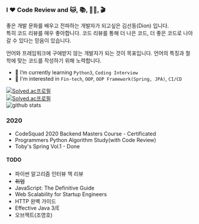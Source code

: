 ### I ❤️ Code Review and 🐱, 📚, 🏋️‍♂️, 🎬

좋은 개발 문화를 배우고 전파하는 개발자가 되고싶은 김선동(Dion) 입니다.  
특히 코드 리뷰를 매우 좋아합니다. 코드 리뷰를 통해 더 나은 코드, 더 좋은 코드로 나아갈 수 있다는 믿음이 있습니다.

언어와 프레임워크에 구애받지 않는 개발자가 되는 것이 목표입니다. 언어의 특징과 철학에 맞는 코드를 작성하기 위해 노력합니다.

- 🌱 I’m currently learning `Python3`, `Coding Interview`
- 🤔 I'm interested in `Fin-tech`, `OOP`, `OOP Framework(Spring, JPA)`, `CI/CD`

[![Solved.ac프로필](http://mazassumnida.wtf/api/mini/generate_badge?boj=ksundong)](https://solved.ac/ksundong)  
[![Solved.ac프로필](http://mazassumnida.wtf/api/v2/generate_badge?boj=ksundong)](https://solved.ac/ksundong)  
![github stats](https://github-readme-stats.vercel.app/api?username=ksundong&show_icons=true)

### 2020

- CodeSquad 2020 Backend Masters Course - Certificated
- Programmers Python Algorithm Study(with Code Review)
- Toby's Spring Vol.1 - Done

#### TODO

- 파이썬 알고리즘 인터뷰 책 리뷰
- ~~취업~~
- JavaScript: The Definitive Guide
- Web Scalability for Startup Engineers
- HTTP 완벽 가이드
- Effective Java 3/E
- 오브젝트(조영호)

<!--
**ksundong/ksundong** is a ✨ _special_ ✨ repository because its `README.md` (this file) appears on your GitHub profile.

Here are some ideas to get you started:

- 🔭 I’m currently working on ...
- 👯 I’m looking to collaborate on ...
- 🤔 I’m looking for help with ...
- 💬 Ask me about ...
- 📫 How to reach me: ...
- 😄 Pronouns: ...
- ⚡ Fun fact: ...
-->
